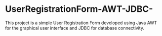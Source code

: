 # UserRegistrationForm-AWT-JDBC-
This project is a simple User Registration Form developed using Java AWT for the graphical user interface and JDBC for database connectivity.
